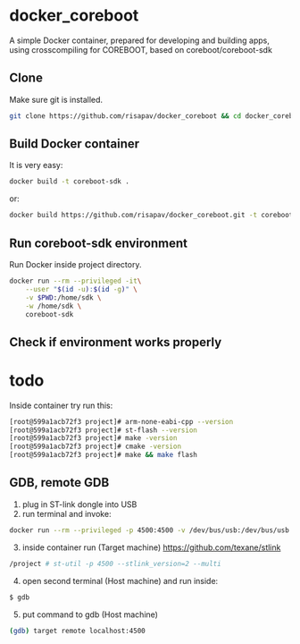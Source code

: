 # docker_coreboot
A simple Docker container, prepared for developing and building apps, using crosscompiling for COREBOOT, based on coreboot/coreboot-sdk


## Clone

Make sure git is installed.
```sh
git clone https://github.com/risapav/docker_coreboot && cd docker_coreboot
```

## Build Docker container

It is very easy:

```sh
docker build -t coreboot-sdk .
```

or:

```sh
docker build https://github.com/risapav/docker_coreboot.git -t coreboot-sdk
```

## Run coreboot-sdk environment

Run Docker inside project directory. 

```sh
docker run --rm --privileged -it\
	--user "$(id -u):$(id -g)" \
	-v $PWD:/home/sdk \
	-w /home/sdk \
	coreboot-sdk
```
## Check if environment works properly

# todo

Inside container try run this:

```sh
[root@599a1acb72f3 project]# arm-none-eabi-cpp --version
[root@599a1acb72f3 project]# st-flash --version
[root@599a1acb72f3 project]# make -version
[root@599a1acb72f3 project]# cmake -version
[root@599a1acb72f3 project]# make && make flash
```

## GDB, remote GDB

1. plug in ST-link dongle into USB
2. run terminal and invoke:
```sh
docker run --rm --privileged -p 4500:4500 -v /dev/bus/usb:/dev/bus/usb -v $PWD:/project -w /project -it coreboot-sdk
```
3. inside container run (Target machine)
https://github.com/texane/stlink
```sh
/project # st-util -p 4500 --stlink_version=2 --multi
```
4. open second terminal (Host machine) and run inside:
```sh
$ gdb
```
5. put command to gdb (Host machine)
```sh
(gdb) target remote localhost:4500
```



